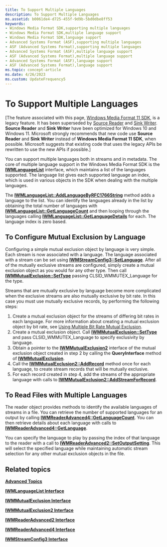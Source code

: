 ```yaml
---
title: To Support Multiple Languages
description: To Support Multiple Languages
ms.assetid: b0061de4-d725-455f-9d9b-5bd0dbe8ff53
keywords:
- Windows Media Format SDK,supporting multiple languages
- Windows Media Format SDK,multiple language support
- Windows Media Format SDK,language support
- Advanced Systems Format (ASF),supporting multiple languages
- ASF (Advanced Systems Format),supporting multiple languages
- Advanced Systems Format (ASF),multiple language support
- ASF (Advanced Systems Format),multiple language support
- Advanced Systems Format (ASF),language support
- ASF (Advanced Systems Format),language support
ms.topic: concept-article
ms.date: 4/26/2023
ms.custom: UpdateFrequency5
---
```


# To Support Multiple Languages

\[The feature associated with this page, [Windows Media Format 11 SDK](/windows/win32/wmformat/windows-media-format-11-sdk), is a legacy feature. It has been superseded by [Source Reader](/windows/win32/medfound/source-reader) and [Sink Writer](/windows/win32/medfound/sink-writer). **Source Reader** and **Sink Writer** have been optimized for Windows 10 and Windows 11. Microsoft strongly recommends that new code use **Source Reader** and **Sink Writer** instead of **Windows Media Format 11 SDK**, when possible. Microsoft suggests that existing code that uses the legacy APIs be rewritten to use the new APIs if possible.\]

You can support multiple languages both in streams and in metadata. The core of multiple language support in the Windows Media Format SDK is the [**IWMLanguageList**](/previous-versions/windows/desktop/api/wmsdkidl/nn-wmsdkidl-iwmlanguagelist) interface, which maintains a list of the languages supported. The language list gives each supported language an index, which is used in various objects in the SDK when dealing with the multiple languages.

The [**IWMLanguageList::AddLanguageByRFC1766String**](/previous-versions/windows/desktop/api/Wmsdkidl/nf-wmsdkidl-iwmlanguagelist-addlanguagebyrfc1766string) method adds a language to the list. You can identify the languages already in the list by obtaining the total number of languages with [**IWMLanguageList::GetLanguageCount**](/previous-versions/windows/desktop/api/Wmsdkidl/nf-wmsdkidl-iwmlanguagelist-getlanguagecount) and then looping through the languages calling [**IWMLanguageList::GetLanguageDetails**](/previous-versions/windows/desktop/api/Wmsdkidl/nf-wmsdkidl-iwmlanguagelist-getlanguagedetails) for each. The language index is zero based.

## To Configure Mutual Exclusion by Language

Configuring a simple mutual exclusion object by language is very simple. Each stream is now associated with a language. The language associated with a stream can be set using [**IWMStreamConfig3::SetLanguage**](/previous-versions/windows/desktop/api/Wmsdkidl/nf-wmsdkidl-iwmstreamconfig3-setlanguage). After all of the mutually exclusive streams are configured, simply create a mutual exclusion object as you would for any other type. Then call [**IWMMutualExclusion::SetType**](/previous-versions/windows/desktop/api/Wmsdkidl/nf-wmsdkidl-iwmmutualexclusion-settype) passing CLSID\_WMMUTEX\_Language for the type.

Streams that are mutually exclusive by language become more complicated when the exclusive streams are also mutually exclusive by bit rate. In this case you must use mutually exclusive records, by performing the following steps:

1.  Create a mutual exclusion object for the streams of differing bit rates in each language. For more information about creating a mutual exclusion object by bit rate, see [Using Multiple Bit Rate Mutual Exclusion](using-multiple-bit-rate-mutual-exclusion.md).
2.  Create a mutual exclusion object. Call [**IWMMutualExclusion::SetType**](/previous-versions/windows/desktop/api/Wmsdkidl/nf-wmsdkidl-iwmmutualexclusion-settype) and pass CLSID\_WMMUTEX\_Language to specify exclusivity by language.
3.  Obtain a pointer to the [**IWMMutualExclusion2**](/previous-versions/windows/desktop/api/wmsdkidl/nn-wmsdkidl-iwmmutualexclusion2) interface of the mutual exclusion object created in step 2 by calling the **QueryInterface** method of [**IWMMutualExclusion**](/previous-versions/windows/desktop/api/wmsdkidl/nn-wmsdkidl-iwmmutualexclusion).
4.  Call the [**IWMMutualExclusion2::AddRecord**](/previous-versions/windows/desktop/api/Wmsdkidl/nf-wmsdkidl-iwmmutualexclusion2-addrecord) method once for each language, to create stream records that will be mutually exclusive.
5.  For each record created in step 4, add the streams of the appropriate language with calls to [**IWMMutualExclusion2::AddStreamForRecord**](/previous-versions/windows/desktop/api/Wmsdkidl/nf-wmsdkidl-iwmmutualexclusion2-addstreamforrecord).

## To Read Files with Multiple Languages

The reader object provides methods to identify the available languages of streams in a file. You can retrieve the number of supported languages for an output by calling [**IWMReaderAdvanced4::GetLanguageCount**](/previous-versions/windows/desktop/api/wmsdkidl/nf-wmsdkidl-iwmreaderadvanced4-getlanguagecount). You can then retrieve details about each language with calls to [**IWMReaderAdvanced4::GetLanguage**](/previous-versions/windows/desktop/api/Wmsdkidl/nf-wmsdkidl-iwmreaderadvanced4-getlanguage).

You can specify the language to play by passing the index of that language to the reader with a call to [**IWMReaderAdvanced2::SetOutputSetting**](/previous-versions/windows/desktop/api/Wmsdkidl/nf-wmsdkidl-iwmreaderadvanced2-setoutputsetting). This will select the specified language while maintaining automatic stream selection for any other mutual exclusion objects in the file.

## Related topics

<dl> <dt>

[**Advanced Topics**](advanced-topics.md)
</dt> <dt>

[**IWMLanguageList Interface**](/previous-versions/windows/desktop/api/wmsdkidl/nn-wmsdkidl-iwmlanguagelist)
</dt> <dt>

[**IWMMutualExclusion Interface**](/previous-versions/windows/desktop/api/wmsdkidl/nn-wmsdkidl-iwmmutualexclusion)
</dt> <dt>

[**IWMMutualExclusion2 Interface**](/previous-versions/windows/desktop/api/wmsdkidl/nn-wmsdkidl-iwmmutualexclusion2)
</dt> <dt>

[**IWMReaderAdvanced2 Interface**](/previous-versions/windows/desktop/api/wmsdkidl/nn-wmsdkidl-iwmreaderadvanced2)
</dt> <dt>

[**IWMReaderAdvanced4 Interface**](/previous-versions/windows/desktop/api/wmsdkidl/nn-wmsdkidl-iwmreaderadvanced4)
</dt> <dt>

[**IWMStreamConfig3 Interface**](/previous-versions/windows/desktop/api/wmsdkidl/nn-wmsdkidl-iwmstreamconfig3)
</dt> </dl>

 

 




